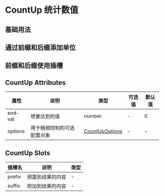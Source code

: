 # CountUp 统计数值

## 基础用法

<preview path="../examples/countup/basic.vue"></preview>

## 通过前缀和后缀添加单位

<preview path="../examples/countup/unit.vue"></preview>

## 前缀和后缀使用插槽

<preview path="../examples/countup/slot.vue"></preview>

## CountUp Attributes

| 属性    | 说明                       | 类型                                                            | 可选值 | 默认值 |
| ------- | -------------------------- | --------------------------------------------------------------- | ------ | ------ |
| end-val | 想要达到的值               | number                                                          | -      | 0      |
| options | 用于精细控制的可选配置对象 | [CountUpOptions](https://github.com/inorganik/CountUp.js#usage) | -      | -      |

## CountUp Slots

| 插槽名 | 说明             | 类型 |
| ------ | ---------------- | ---- |
| prefix | 预置到结果的内容 | -    |
| suffix | 附加到结果的内容 | -    |
